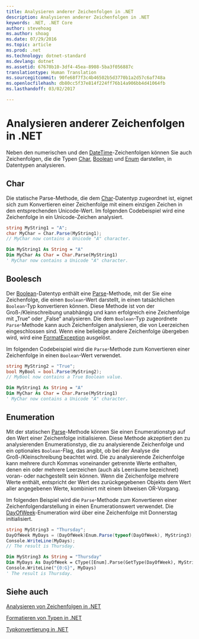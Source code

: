 ```yaml
---
title: Analysieren anderer Zeichenfolgen in .NET
description: Analysieren anderer Zeichenfolgen in .NET
keywords: .NET, .NET Core
author: stevehoag
ms.author: shoag
ms.date: 07/29/2016
ms.topic: article
ms.prod: .net
ms.technology: dotnet-standard
ms.devlang: dotnet
ms.assetid: 67670b10-3df4-45ea-8908-5ba3f056887c
translationtype: Human Translation
ms.sourcegitcommit: 90fe68f7f3c4b46502b5d3770b1a2d57c6af748a
ms.openlocfilehash: db80cc5f37e814f224ff76b14a906bb4d41064fb
ms.lasthandoff: 03/02/2017

---
```


# <a name="parsing-other-strings-in-net"></a>Analysieren anderer Zeichenfolgen in .NET

Neben den numerischen und den [DateTime](xref:System.DateTime)-Zeichenfolgen können Sie auch Zeichenfolgen, die die Typen [Char](xref:System.Char), [Boolean](xref:System.Boolean) und [Enum](xref:System.Enum) darstellen, in Datentypen analysieren.

## <a name="char"></a>Char

Die statische Parse-Methode, die dem [Char](xref:System.Char)-Datentyp zugeordnet ist, eignet sich zum Konvertieren einer Zeichenfolge mit einem einzigen Zeichen in den entsprechenden Unicode-Wert. Im folgenden Codebeispiel wird eine Zeichenfolge in ein Unicode-Zeichen analysiert.

```csharp
string MyString1 = "A";
char MyChar = Char.Parse(MyString1);
// MyChar now contains a Unicode "A" character.
```

```vb
Dim MyString1 As String = "A"
Dim MyChar As Char = Char.Parse(MyString1)
' MyChar now contains a Unicode "A" character.
```

## <a name="boolean"></a>Boolesch

Der [Boolean](xref:System.Boolean)-Datentyp enthält eine [Parse](xref:System.Boolean.Parse(System.String))-Methode, mit der Sie eine Zeichenfolge, die einen `Boolean`-Wert darstellt, in einen tatsächlichen `Boolean`-Typ konvertieren können. Diese Methode ist von der Groß-/Kleinschreibung unabhängig und kann erfolgreich eine Zeichenfolge mit „True“ oder „False“ analysieren. Die dem `Boolean`-Typ zugeordnete `Parse`-Methode kann auch Zeichenfolgen analysieren, die von Leerzeichen eingeschlossen sind. Wenn eine beliebige andere Zeichenfolge übergeben wird, wird eine [FormatException](xref:System.FormatException) ausgelöst.

Im folgenden Codebeispiel wird die `Parse`-Methode zum Konvertieren einer Zeichenfolge in einen `Boolean`-Wert verwendet.

```csharp
string MyString2 = "True";
bool MyBool = bool.Parse(MyString2);
// MyBool now contains a True Boolean value.
```

```vb
Dim MyString1 As String = "A"
Dim MyChar As Char = Char.Parse(MyString1)
' MyChar now contains a Unicode "A" character.
```

## <a name="enumeration"></a>Enumeration

Mit der statischen [Parse](xref:System.Enum.Parse(System.Type,System.String))-Methode können Sie einen Enumerationstyp auf den Wert einer Zeichenfolge initialisieren. Diese Methode akzeptiert den zu analysierenden Enumerationstyp, die zu analysierende Zeichenfolge und ein optionales `Boolean`-Flag, das angibt, ob bei der Analyse die Groß-/Kleinschreibung beachtet wird. Die zu analysierende Zeichenfolge kann mehrere durch Kommas voneinander getrennte Werte enthalten, denen ein oder mehrere Leerzeichen (auch als Leerräume bezeichnet) voran- oder nachgestellt sein können. Wenn die Zeichenfolge mehrere Werte enthält, entspricht der Wert des zurückgegebenen Objekts dem Wert aller angegebenen Werte, kombiniert mit einem bitweisen OR-Vorgang.

Im folgenden Beispiel wird die `Parse`-Methode zum Konvertieren einer Zeichenfolgendarstellung in einen Enumerationswert verwendet. Die [DayOfWeek](xref:System.DayOfWeek)-Enumeration wird über eine Zeichenfolge mit Donnerstag initialisiert.

```csharp
string MyString3 = "Thursday";
DayOfWeek MyDays = (DayOfWeek)Enum.Parse(typeof(DayOfWeek), MyString3);
Console.WriteLine(MyDays);
// The result is Thursday.
```

```vb
Dim MyString3 As String = "Thursday"
Dim MyDays As DayOfWeek = CType([Enum].Parse(GetType(DayOfWeek), MyString3), DayOfWeek)
Console.WriteLine("{0:G}", MyDays)
' The result is Thursday.
```

## <a name="see-also"></a>Siehe auch

[Analysieren von Zeichenfolgen in .NET](parsing-strings.md)

[Formatieren von Typen in .NET](formatting-types.md)

[Typkonvertierung in .NET](type-conversion.md)


